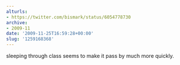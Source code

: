 ```yaml
---
alturls:
- https://twitter.com/bismark/status/6054778730
archive:
- 2009-11
date: '2009-11-25T16:59:28+00:00'
slug: '1259168368'
---
```


sleeping through class seems to make it pass by much more quickly.

